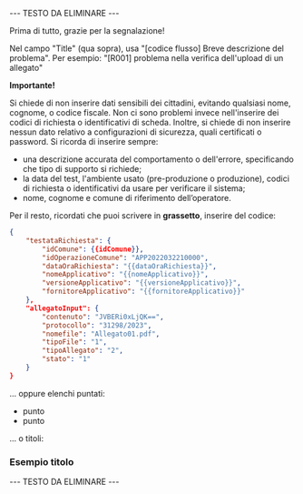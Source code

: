 --- TESTO DA ELIMINARE ---

Prima di tutto, grazie per la segnalazione!

Nel campo "Title" (qua sopra), usa "[codice flusso] Breve descrizione del problema". Per esempio: "[R001] problema nella verifica dell'upload di un allegato"

**Importante!**  

Si chiede di non inserire dati sensibili dei cittadini, evitando qualsiasi nome, cognome, o codice fiscale. Non ci sono problemi invece nell'inserire dei codici di richiesta o identificativi di scheda.
Inoltre, si chiede di non inserire nessun dato relativo a configurazioni di sicurezza, quali certificati o password.
Si ricorda di inserire sempre:
* una descrizione accurata del comportamento o dell'errore, specificando che tipo di supporto si richiede;
* la data del test, l'ambiente usato (pre-produzione o produzione), codici di richiesta o identificativi da usare per verificare il sistema;
* nome, cognome e comune di riferimento dell’operatore.


Per il resto, ricordati che puoi scrivere in **grassetto**, inserire del codice:

```json
{
    "testataRichiesta": {
        "idComune": {{idComune}},
        "idOperazioneComune": "APP2022032210000",
        "dataOraRichiesta": "{{dataOraRichiesta}}",
        "nomeApplicativo": "{{nomeApplicativo}}",
        "versioneApplicativo": "{{versioneApplicativo}}",
        "fornitoreApplicativo": "{{fornitoreApplicativo}}"
    },
    "allegatoInput": {
        "contenuto": "JVBERi0xLjQK==",
        "protocollo": "31298/2023",
        "nomefile": "Allegato01.pdf",
        "tipoFile": "1",        
        "tipoAllegato": "2",
        "stato": "1"
    }
}
```

... oppure elenchi puntati:

   * punto
   * punto

... o titoli:

### Esempio titolo


--- TESTO DA ELIMINARE ---


